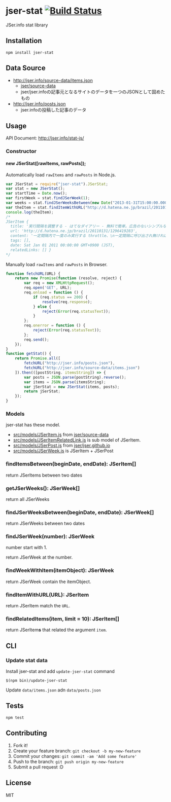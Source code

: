# jser-stat [![Build Status](https://travis-ci.org/jser/stat-js.svg?branch=master)](https://travis-ci.org/jser/stat-js)

JSer.info stat library

## Installation

    npm install jser-stat

## Data Source

- http://jser.info/source-data/items.json
    - [jser/source-data](https://github.com/jser/source-data "jser/source-data")
    - jser/jser.infoの記事元となるサイトのデータを一つのJSONとして固めたもの
- http://jser.info/posts.json
    - jser.infoの投稿した記事のデータ


## Usage

API Document: http://jser.info/stat-js/

### Constructor

#### new JSerStat([rawItems, rawPosts]);

Automatically load `rawItems` and `rawPosts` in Node.js.

```js
var JSerStat = require("jser-stat").JSerStat;
var stat = new JSerStat();
var startTime = Date.now();
var firstWeek = stat.findJSerWeek(1);
var weeks = stat.findJSerWeeksBetween(new Date("2013-01-31T15:00:00.000Z"), new Date("2015-06-01T13:22:37.167Z"));
var theItem = stat.findItemWithURL("http://d.hatena.ne.jp/brazil/20110131/1296419283");
console.log(theItem);
/*
JSerItem {
  title: '実行間隔を調整する - はてなダイアリー - 無料で簡単。広告のないシンプルなブログをはじめよう！',
  url: 'http://d.hatena.ne.jp/brazil/20110131/1296419283',
  content: '一定間隔内で一度のみ実行する throttle、\n一定間隔に呼び出され無ければ実行する debounce　についての解説。\nそれぞれ用途や図解も付いていて大変わかりやすい。',
  tags: [],
  date: Sat Jan 01 2011 00:00:00 GMT+0900 (JST),
  relatedLinks: [] }
*/
```

Manually load `rawItems` and `rawPosts` in Browser.

```js
function fetchURL(URL) {
    return new Promise(function (resolve, reject) {
        var req = new XMLHttpRequest();
        req.open('GET', URL);
        req.onload = function () {
            if (req.status == 200) {
                resolve(req.response);
            } else {
                reject(Error(req.statusText));
            }
        };
        req.onerror = function () {
            reject(Error(req.statusText));
        };
        req.send();
    });
}
function getStat() {
    return Promise.all([
        fetchURL("http://jser.info/posts.json"),
        fetchURL("http://jser.info/source-data/items.json")
    ]).then(([postString. itemsString]) => {
        var posts = JSON.parse(postString).reverse();
        var items = JSON.parse(itemsString);
        var jSerStat = new JSerStat(items, posts);
        return jSerStat;
    });
}
```

### Models

jser-stat has these model.

- [src/models/JSerItem.js](src/models/JSerItem.ts) from [jser/source-data](https://github.com/jser/source-data "jser/source-data")
- [src/models/JSerItemRelatedLink.js](src/models/JSerItemRelatedLink.ts) is sub model of JSerItem.
- [src/models/JSerPost.js](src/models/JSerPost.ts) from [jser/jser.github.io](https://github.com/jser/jser.github.io "jser/jser.github.io")
- [src/models/JSerWeek.js](src/models/JSerWeek.ts) is JSerItem + JSerPost

### findItemsBetween(beginDate, endDate): JSerItem[]

return JSerItems between two dates

### getJSerWeeks(): JSerWeek[]

return all JSerWeeks

### findJSerWeeksBetween(beginDate, endDate):  JSerWeek[]

return JSerWeeks between two dates

### findJSerWeek(number): JSerWeek

number start with 1.

return JSerWeek at the number.

### findWeekWithItem(itemObject): JSerWeek

return JSerWeek contain the itemObject.

### findItemWithURL(URL): JSerItem

return JSerItem match the `URL`.

### findRelatedItems(item, limit = 10): JSerItem[]

return JSerItem**s** that related the argument `item`.

## CLI

### Update stat data

Install jser-stat and add `update-jser-stat` command

    $(npm bin)/update-jser-stat
    
Update `data/items.json` adn `data/posts.json`

## Tests

    npm test

## Contributing

1. Fork it!
2. Create your feature branch: `git checkout -b my-new-feature`
3. Commit your changes: `git commit -am 'Add some feature'`
4. Push to the branch: `git push origin my-new-feature`
5. Submit a pull request :D

## License

MIT
